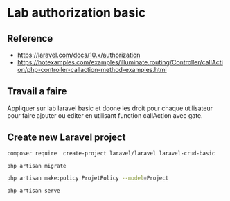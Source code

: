 # Lab authorization basic 

## Reference 

- https://laravel.com/docs/10.x/authorization
- https://hotexamples.com/examples/illuminate.routing/Controller/callAction/php-controller-callaction-method-examples.html

## Travail a faire

Appliquer sur lab laravel basic et doone les droit pour chaque utilisateur pour faire ajouter ou editer en utilisant function callAction avec gate.

## Create new Laravel project

```bash
composer require  create-project laravel/laravel laravel-crud-basic
```
```bash
php artisan migrate
```
```bash
php artisan make:policy ProjetPolicy --model=Project
```
```bash
php artisan serve
```

